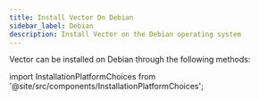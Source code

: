 ```yaml
---
title: Install Vector On Debian
sidebar_label: Debian
description: Install Vector on the Debian operating system
---
```


Vector can be installed on Debian through the following methods:

import InstallationPlatformChoices from '@site/src/components/InstallationPlatformChoices';

<InstallationPlatformChoices docker={true} os="linux" packageManager="dpkg" />



